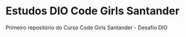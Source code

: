 # Estudos DIO Code Girls Santander 
 Primeiro repositório do Curso Code Girls Santander -  Desafio DIO 
